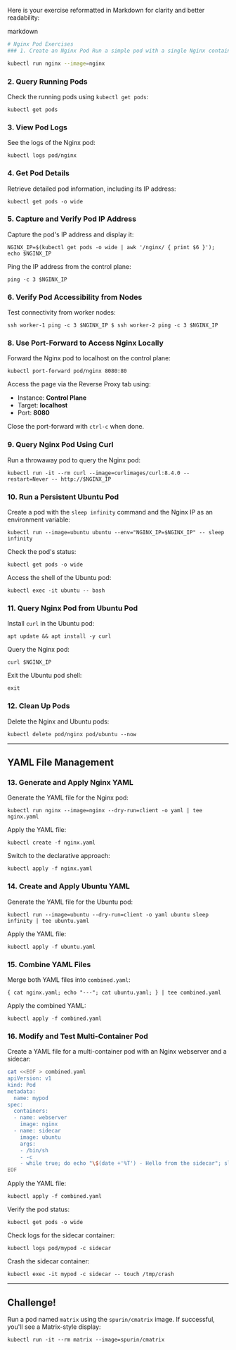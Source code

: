 Here is your exercise reformatted in Markdown for clarity and better readability:

markdown



```bash
# Nginx Pod Exercises
### 1. Create an Nginx Pod Run a simple pod with a single Nginx container: 

kubectl run nginx --image=nginx
```


### 2. Query Running Pods

Check the running pods using `kubectl get pods`:

`kubectl get pods`

### 3. View Pod Logs

See the logs of the Nginx pod:

`kubectl logs pod/nginx`

### 4. Get Pod Details

Retrieve detailed pod information, including its IP address:

`kubectl get pods -o wide`

### 5. Capture and Verify Pod IP Address

Capture the pod's IP address and display it:

`NGINX_IP=$(kubectl get pods -o wide | awk '/nginx/ { print $6 }'); echo $NGINX_IP`

Ping the IP address from the control plane:

`ping -c 3 $NGINX_IP`

### 6. Verify Pod Accessibility from Nodes

Test connectivity from worker nodes:

`ssh worker-1 ping -c 3 $NGINX_IP $ ssh worker-2 ping -c 3 $NGINX_IP`

### 8. Use Port-Forward to Access Nginx Locally

Forward the Nginx pod to localhost on the control plane:

`kubectl port-forward pod/nginx 8080:80`

Access the page via the Reverse Proxy tab using:

- Instance: **Control Plane**
- Target: **localhost**
- Port: **8080**

Close the port-forward with `ctrl-c` when done.

### 9. Query Nginx Pod Using Curl

Run a throwaway pod to query the Nginx pod:

`kubectl run -it --rm curl --image=curlimages/curl:8.4.0 --restart=Never -- http://$NGINX_IP`

### 10. Run a Persistent Ubuntu Pod

Create a pod with the `sleep infinity` command and the Nginx IP as an environment variable:

`kubectl run --image=ubuntu ubuntu --env="NGINX_IP=$NGINX_IP" -- sleep infinity`

Check the pod's status:

`kubectl get pods -o wide`

Access the shell of the Ubuntu pod:

`kubectl exec -it ubuntu -- bash`

### 11. Query Nginx Pod from Ubuntu Pod

Install `curl` in the Ubuntu pod:

`apt update && apt install -y curl`

Query the Nginx pod:

`curl $NGINX_IP`

Exit the Ubuntu pod shell:

`exit`

### 12. Clean Up Pods

Delete the Nginx and Ubuntu pods:

`kubectl delete pod/nginx pod/ubuntu --now`

---

## YAML File Management

### 13. Generate and Apply Nginx YAML

Generate the YAML file for the Nginx pod:

`kubectl run nginx --image=nginx --dry-run=client -o yaml | tee nginx.yaml`

Apply the YAML file:

`kubectl create -f nginx.yaml`

Switch to the declarative approach:

`kubectl apply -f nginx.yaml`

### 14. Create and Apply Ubuntu YAML

Generate the YAML file for the Ubuntu pod:

`kubectl run --image=ubuntu --dry-run=client -o yaml ubuntu sleep infinity | tee ubuntu.yaml`

Apply the YAML file:

`kubectl apply -f ubuntu.yaml`

### 15. Combine YAML Files

Merge both YAML files into `combined.yaml`:

`{ cat nginx.yaml; echo "---"; cat ubuntu.yaml; } | tee combined.yaml`

Apply the combined YAML:

`kubectl apply -f combined.yaml`

### 16. Modify and Test Multi-Container Pod

Create a YAML file for a multi-container pod with an Nginx webserver and a sidecar:

```bash
cat <<EOF > combined.yaml
apiVersion: v1
kind: Pod
metadata:
  name: mypod
spec:
  containers:
  - name: webserver
    image: nginx
  - name: sidecar
    image: ubuntu
    args:
    - /bin/sh
    - -c
    - while true; do echo "\$(date +'%T') - Hello from the sidecar"; sleep 5; if [ -f /tmp/crash ]; then exit 1; fi; done
EOF
```


Apply the YAML file:

`kubectl apply -f combined.yaml`

Verify the pod status:

`kubectl get pods -o wide`

Check logs for the sidecar container:

`kubectl logs pod/mypod -c sidecar`

Crash the sidecar container:

`kubectl exec -it mypod -c sidecar -- touch /tmp/crash`

---

## Challenge!

Run a pod named `matrix` using the `spurin/cmatrix` image. If successful, you'll see a Matrix-style display:

`kubectl run -it --rm matrix --image=spurin/cmatrix`